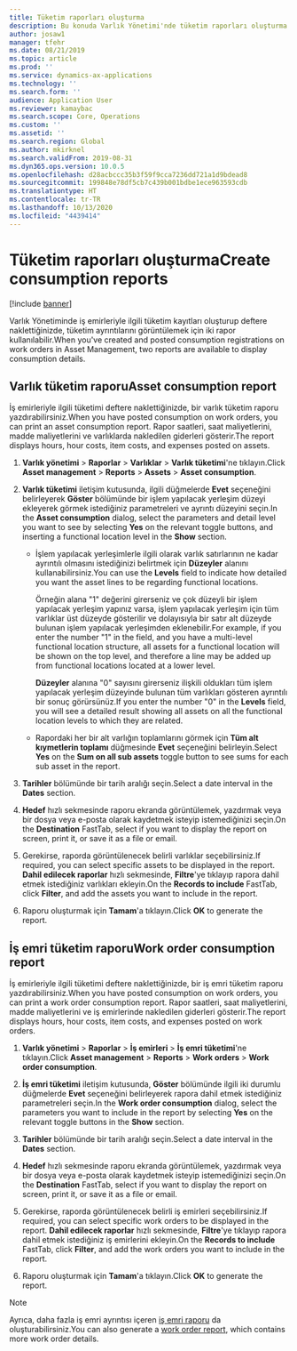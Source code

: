 ```yaml
---
title: Tüketim raporları oluşturma
description: Bu konuda Varlık Yönetimi'nde tüketim raporları oluşturma işlemi açıklanmaktadır.
author: josaw1
manager: tfehr
ms.date: 08/21/2019
ms.topic: article
ms.prod: ''
ms.service: dynamics-ax-applications
ms.technology: ''
ms.search.form: ''
audience: Application User
ms.reviewer: kamaybac
ms.search.scope: Core, Operations
ms.custom: ''
ms.assetid: ''
ms.search.region: Global
ms.author: mkirknel
ms.search.validFrom: 2019-08-31
ms.dyn365.ops.version: 10.0.5
ms.openlocfilehash: d28acbccc35b3f59f9cca7236dd721a1d9bdead8
ms.sourcegitcommit: 199848e78df5cb7c439b001bdbe1ece963593cdb
ms.translationtype: HT
ms.contentlocale: tr-TR
ms.lasthandoff: 10/13/2020
ms.locfileid: "4439414"
---
```

# <a name="create-consumption-reports"></a><span data-ttu-id="f87c7-103">Tüketim raporları oluşturma</span><span class="sxs-lookup"><span data-stu-id="f87c7-103">Create consumption reports</span></span>

[!include [banner](../../includes/banner.md)]

 

<span data-ttu-id="f87c7-104">Varlık Yönetiminde iş emirleriyle ilgili tüketim kayıtları oluşturup deftere naklettiğinizde, tüketim ayrıntılarını görüntülemek için iki rapor kullanılabilir.</span><span class="sxs-lookup"><span data-stu-id="f87c7-104">When you've created and posted consumption registrations on work orders in Asset Management, two reports are available to display consumption details.</span></span>


## <a name="asset-consumption-report"></a><span data-ttu-id="f87c7-105">Varlık tüketim raporu</span><span class="sxs-lookup"><span data-stu-id="f87c7-105">Asset consumption report</span></span>

<span data-ttu-id="f87c7-106">İş emirleriyle ilgili tüketimi deftere naklettiğinizde, bir varlık tüketim raporu yazdırabilirsiniz.</span><span class="sxs-lookup"><span data-stu-id="f87c7-106">When you have posted consumption on work orders, you can print an asset consumption report.</span></span> <span data-ttu-id="f87c7-107">Rapor saatleri, saat maliyetlerini, madde maliyetlerini ve varlıklarda nakledilen giderleri gösterir.</span><span class="sxs-lookup"><span data-stu-id="f87c7-107">The report displays hours, hour costs, item costs, and expenses posted on assets.</span></span>

1. <span data-ttu-id="f87c7-108">**Varlık yönetimi** > **Raporlar** > **Varlıklar** > **Varlık tüketimi**'ne tıklayın.</span><span class="sxs-lookup"><span data-stu-id="f87c7-108">Click **Asset management** > **Reports** > **Assets** > **Asset consumption**.</span></span>

2. <span data-ttu-id="f87c7-109">**Varlık tüketimi** iletişim kutusunda, ilgili düğmelerde **Evet** seçeneğini belirleyerek **Göster** bölümünde bir işlem yapılacak yerleşim düzeyi ekleyerek görmek istediğiniz parametreleri ve ayrıntı düzeyini seçin.</span><span class="sxs-lookup"><span data-stu-id="f87c7-109">In the **Asset consumption** dialog, select the parameters and detail level you want to see by selecting **Yes** on the relevant toggle buttons, and inserting a functional location level in the **Show** section.</span></span>
    - <span data-ttu-id="f87c7-110">İşlem yapılacak yerleşimlerle ilgili olarak varlık satırlarının ne kadar ayrıntılı olmasını istediğinizi belirtmek için **Düzeyler** alanını kullanabilirsiniz.</span><span class="sxs-lookup"><span data-stu-id="f87c7-110">You can use the **Levels** field to indicate how detailed you want the asset lines to be regarding functional locations.</span></span> 
    
        <span data-ttu-id="f87c7-111">Örneğin alana "1" değerini girerseniz ve çok düzeyli bir işlem yapılacak yerleşim yapınız varsa, işlem yapılacak yerleşim için tüm varlıklar üst düzeyde gösterilir ve dolayısıyla bir satır alt düzeyde bulunan işlem yapılacak yerleşimden eklenebilir.</span><span class="sxs-lookup"><span data-stu-id="f87c7-111">For example, if you enter the number "1" in the field, and you have a multi-level functional location structure, all assets for a functional location will be shown on the top level, and therefore a line may be added up from functional locations located at a lower level.</span></span> 
        
        <span data-ttu-id="f87c7-112">**Düzeyler** alanına "0" sayısını girerseniz ilişkili oldukları tüm işlem yapılacak yerleşim düzeyinde bulunan tüm varlıkları gösteren ayrıntılı bir sonuç görürsünüz.</span><span class="sxs-lookup"><span data-stu-id="f87c7-112">If you enter the number "0" in the **Levels** field, you will see a detailed result showing all assets on all the functional location levels to which they are related.</span></span> 
        
    - <span data-ttu-id="f87c7-113">Rapordaki her bir alt varlığın toplamlarını görmek için **Tüm alt kıymetlerin toplamı** düğmesinde **Evet** seçeneğini belirleyin.</span><span class="sxs-lookup"><span data-stu-id="f87c7-113">Select **Yes** on the **Sum on all sub assets** toggle button to see sums for each sub asset in the report.</span></span>

3. <span data-ttu-id="f87c7-114">**Tarihler** bölümünde bir tarih aralığı seçin.</span><span class="sxs-lookup"><span data-stu-id="f87c7-114">Select a date interval in the **Dates** section.</span></span>

4. <span data-ttu-id="f87c7-115">**Hedef** hızlı sekmesinde raporu ekranda görüntülemek, yazdırmak veya bir dosya veya e-posta olarak kaydetmek isteyip istemediğinizi seçin.</span><span class="sxs-lookup"><span data-stu-id="f87c7-115">On the **Destination** FastTab, select if you want to display the report on screen, print it, or save it as a file or email.</span></span>

5. <span data-ttu-id="f87c7-116">Gerekirse, raporda görüntülenecek belirli varlıklar seçebilirsiniz.</span><span class="sxs-lookup"><span data-stu-id="f87c7-116">If required, you can select specific assets to be displayed in the report.</span></span> <span data-ttu-id="f87c7-117">**Dahil edilecek raporlar** hızlı sekmesinde, **Filtre**'ye tıklayıp rapora dahil etmek istediğiniz varlıkları ekleyin.</span><span class="sxs-lookup"><span data-stu-id="f87c7-117">On the **Records to include** FastTab, click **Filter**, and add the assets you want to include in the report.</span></span>

6. <span data-ttu-id="f87c7-118">Raporu oluşturmak için **Tamam**'a tıklayın.</span><span class="sxs-lookup"><span data-stu-id="f87c7-118">Click **OK** to generate the report.</span></span>


## <a name="work-order-consumption-report"></a><span data-ttu-id="f87c7-119">İş emri tüketim raporu</span><span class="sxs-lookup"><span data-stu-id="f87c7-119">Work order consumption report</span></span>

<span data-ttu-id="f87c7-120">İş emirleriyle ilgili tüketimi deftere naklettiğinizde, bir iş emri tüketim raporu yazdırabilirsiniz.</span><span class="sxs-lookup"><span data-stu-id="f87c7-120">When you have posted consumption on work orders, you can print a work order consumption report.</span></span> <span data-ttu-id="f87c7-121">Rapor saatleri, saat maliyetlerini, madde maliyetlerini ve iş emirlerinde nakledilen giderleri gösterir.</span><span class="sxs-lookup"><span data-stu-id="f87c7-121">The report displays hours, hour costs, item costs, and expenses posted on work orders.</span></span>

1. <span data-ttu-id="f87c7-122">**Varlık yönetimi** > **Raporlar** > **İş emirleri** > **İş emri tüketimi**'ne tıklayın.</span><span class="sxs-lookup"><span data-stu-id="f87c7-122">Click **Asset management** > **Reports** > **Work orders** > **Work order consumption**.</span></span>

2. <span data-ttu-id="f87c7-123">**İş emri tüketimi** iletişim kutusunda, **Göster** bölümünde ilgili iki durumlu düğmelerde **Evet** seçeneğini belirleyerek rapora dahil etmek istediğiniz parametreleri seçin.</span><span class="sxs-lookup"><span data-stu-id="f87c7-123">In the **Work order consumption** dialog, select the parameters you want to include in the report by selecting **Yes** on the relevant toggle buttons in the **Show** section.</span></span>

3. <span data-ttu-id="f87c7-124">**Tarihler** bölümünde bir tarih aralığı seçin.</span><span class="sxs-lookup"><span data-stu-id="f87c7-124">Select a date interval in the **Dates** section.</span></span>

4. <span data-ttu-id="f87c7-125">**Hedef** hızlı sekmesinde raporu ekranda görüntülemek, yazdırmak veya bir dosya veya e-posta olarak kaydetmek isteyip istemediğinizi seçin.</span><span class="sxs-lookup"><span data-stu-id="f87c7-125">On the **Destination** FastTab, select if you want to display the report on screen, print it, or save it as a file or email.</span></span>

5. <span data-ttu-id="f87c7-126">Gerekirse, raporda görüntülenecek belirli iş emirleri seçebilirsiniz.</span><span class="sxs-lookup"><span data-stu-id="f87c7-126">If required, you can select specific work orders to be displayed in the report.</span></span> <span data-ttu-id="f87c7-127">**Dahil edilecek raporlar** hızlı sekmesinde, **Filtre**'ye tıklayıp rapora dahil etmek istediğiniz iş emirlerini ekleyin.</span><span class="sxs-lookup"><span data-stu-id="f87c7-127">On the **Records to include** FastTab, click **Filter**, and add the work orders you want to include in the report.</span></span>

6. <span data-ttu-id="f87c7-128">Raporu oluşturmak için **Tamam**'a tıklayın.</span><span class="sxs-lookup"><span data-stu-id="f87c7-128">Click **OK** to generate the report.</span></span>


>[!NOTE]
><span data-ttu-id="f87c7-129">Ayrıca, daha fazla iş emri ayrıntısı içeren [iş emri raporu](../work-orders/work-order-report.md) da oluşturabilirsiniz.</span><span class="sxs-lookup"><span data-stu-id="f87c7-129">You can also generate a [work order report](../work-orders/work-order-report.md), which contains more work order details.</span></span>

